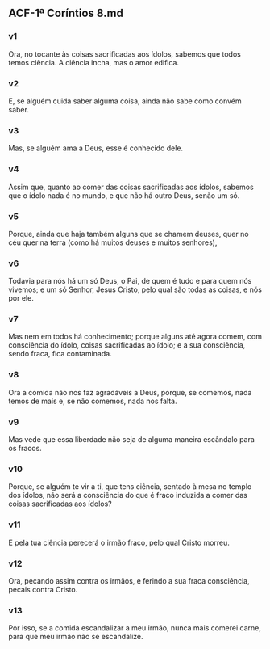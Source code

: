 ## ACF-1ª Coríntios 8.md
### v1
 Ora, no tocante às coisas sacrificadas aos ídolos, sabemos que todos temos ciência. A ciência incha, mas o amor edifica.
### v2
 E, se alguém cuida saber alguma coisa, ainda não sabe como convém saber.
### v3
 Mas, se alguém ama a Deus, esse é conhecido dele.
### v4
 Assim que, quanto ao comer das coisas sacrificadas aos ídolos, sabemos que o ídolo nada é no mundo, e que não há outro Deus, senão um só.
### v5
 Porque, ainda que haja também alguns que se chamem deuses, quer no céu quer na terra (como há muitos deuses e muitos senhores),
### v6
 Todavia para nós há um só Deus, o Pai, de quem é tudo e para quem nós vivemos; e um só Senhor, Jesus Cristo, pelo qual são todas as coisas, e nós por ele.
### v7
 Mas nem em todos há conhecimento; porque alguns até agora comem, com consciência do ídolo, coisas sacrificadas ao ídolo; e a sua consciência, sendo fraca, fica contaminada.
### v8
 Ora a comida não nos faz agradáveis a Deus, porque, se comemos, nada temos de mais e, se não comemos, nada nos falta.
### v9
 Mas vede que essa liberdade não seja de alguma maneira escândalo para os fracos.
### v10
 Porque, se alguém te vir a ti, que tens ciência, sentado à mesa no templo dos ídolos, não será a consciência do que é fraco induzida a comer das coisas sacrificadas aos ídolos?
### v11
 E pela tua ciência perecerá o irmão fraco, pelo qual Cristo morreu.
### v12
 Ora, pecando assim contra os irmãos, e ferindo a sua fraca consciência, pecais contra Cristo.
### v13
 Por isso, se a comida escandalizar a meu irmão, nunca mais comerei carne, para que meu irmão não se escandalize.
